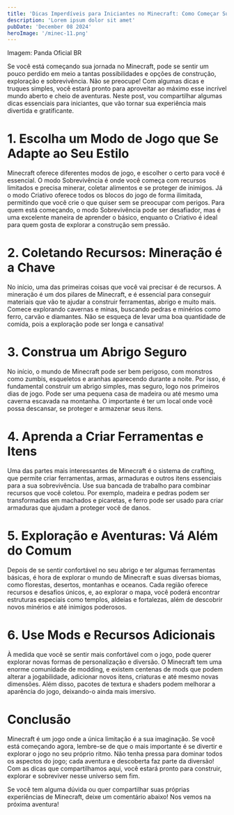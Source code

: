 ```yaml
---
title: 'Dicas Imperdíveis para Iniciantes no Minecraft: Como Começar Sua Jornada no Mundo Bloquinho'
description: 'Lorem ipsum dolor sit amet'
pubDate: 'December 08 2024'
heroImage: '/minec-11.png'
---
```


Imagem: Panda Oficial BR

Se você está começando sua jornada no Minecraft, pode se sentir um pouco perdido em meio a tantas possibilidades e opções de construção, exploração e sobrevivência. Não se preocupe! Com algumas dicas e truques simples, você estará pronto para aproveitar ao máximo esse incrível mundo aberto e cheio de aventuras. Neste post, vou compartilhar algumas dicas essenciais para iniciantes, que vão tornar sua experiência mais divertida e gratificante.

<h1>1. Escolha um Modo de Jogo que Se Adapte ao Seu Estilo</h1>
Minecraft oferece diferentes modos de jogo, e escolher o certo para você é essencial. O modo Sobrevivência é onde você começa com recursos limitados e precisa minerar, coletar alimentos e se proteger de inimigos. Já o modo Criativo oferece todos os blocos do jogo de forma ilimitada, permitindo que você crie o que quiser sem se preocupar com perigos. Para quem está começando, o modo Sobrevivência pode ser desafiador, mas é uma excelente maneira de aprender o básico, enquanto o Criativo é ideal para quem gosta de explorar a construção sem pressão.

<h1>2. Coletando Recursos: Mineração é a Chave</h1>
No início, uma das primeiras coisas que você vai precisar é de recursos. A mineração é um dos pilares de Minecraft, e é essencial para conseguir materiais que vão te ajudar a construir ferramentas, abrigo e muito mais. Comece explorando cavernas e minas, buscando pedras e minérios como ferro, carvão e diamantes. Não se esqueça de levar uma boa quantidade de comida, pois a exploração pode ser longa e cansativa!

<h1>3. Construa um Abrigo Seguro</h1>
No início, o mundo de Minecraft pode ser bem perigoso, com monstros como zumbis, esqueletos e aranhas aparecendo durante a noite. Por isso, é fundamental construir um abrigo simples, mas seguro, logo nos primeiros dias de jogo. Pode ser uma pequena casa de madeira ou até mesmo uma caverna escavada na montanha. O importante é ter um local onde você possa descansar, se proteger e armazenar seus itens.

<h1>4. Aprenda a Criar Ferramentas e Itens</h1>
Uma das partes mais interessantes de Minecraft é o sistema de crafting, que permite criar ferramentas, armas, armaduras e outros itens essenciais para a sua sobrevivência. Use sua bancada de trabalho para combinar recursos que você coletou. Por exemplo, madeira e pedras podem ser transformadas em machados e picaretas, e ferro pode ser usado para criar armaduras que ajudam a proteger você de danos.

<h1>5. Exploração e Aventuras: Vá Além do Comum</h1>
Depois de se sentir confortável no seu abrigo e ter algumas ferramentas básicas, é hora de explorar o mundo de Minecraft e suas diversas biomas, como florestas, desertos, montanhas e oceanos. Cada região oferece recursos e desafios únicos, e, ao explorar o mapa, você poderá encontrar estruturas especiais como templos, aldeias e fortalezas, além de descobrir novos minérios e até inimigos poderosos.

<h1>6. Use Mods e Recursos Adicionais</h1>
À medida que você se sentir mais confortável com o jogo, pode querer explorar novas formas de personalização e diversão. O Minecraft tem uma enorme comunidade de modding, e existem centenas de mods que podem alterar a jogabilidade, adicionar novos itens, criaturas e até mesmo novas dimensões. Além disso, pacotes de textura e shaders podem melhorar a aparência do jogo, deixando-o ainda mais imersivo.

<h1>Conclusão</h1>
Minecraft é um jogo onde a única limitação é a sua imaginação. Se você está começando agora, lembre-se de que o mais importante é se divertir e explorar o jogo no seu próprio ritmo. Não tenha pressa para dominar todos os aspectos do jogo; cada aventura e descoberta faz parte da diversão! Com as dicas que compartilhamos aqui, você estará pronto para construir, explorar e sobreviver nesse universo sem fim.

Se você tem alguma dúvida ou quer compartilhar suas próprias experiências de Minecraft, deixe um comentário abaixo! Nos vemos na próxima aventura!